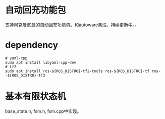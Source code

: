 # 自动回充功能包
支持阿克曼底盘的自动回充功能包。和autoware集成，持续更新中。。

# dependency
```shell
# yaml-cpp
sudo apt install libyaml-cpp-dev
# tf2
sudo apt install ros-${ROS_DISTRO}-tf2-tools ros-${ROS_DISTRO}-tf ros--${ROS_DISTRO}-tf2
```

# 基本有限状态机
base_state.h, fsm.h, fsm.cpp中实现。